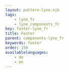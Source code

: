 ```yaml
---
layout: pattern-lyne.njk
tags: 
    - lyne_fr
    - lyne_components_fr
key: footer-lyne_fr
title: Footer
parent: components-lyne_fr
keywords: footer
order: 150
availablelanguages: 
    - de
    - en
---
```

